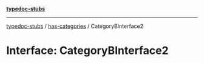 [**typedoc-stubs**](../../index.md)

***

[typedoc-stubs](../../index.md) / [has-categories](../index.md) / CategoryBInterface2

# Interface: CategoryBInterface2

